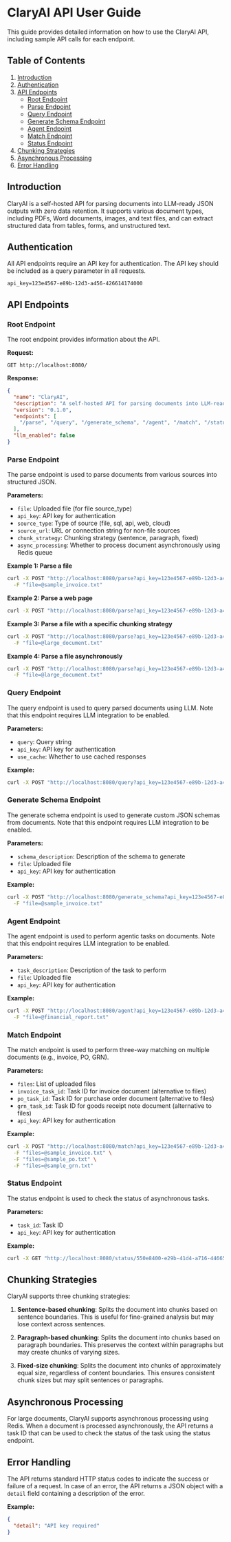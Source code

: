 # ClaryAI API User Guide

This guide provides detailed information on how to use the ClaryAI API, including sample API calls for each endpoint.

## Table of Contents

1. [Introduction](#introduction)
2. [Authentication](#authentication)
3. [API Endpoints](#api-endpoints)
   - [Root Endpoint](#root-endpoint)
   - [Parse Endpoint](#parse-endpoint)
   - [Query Endpoint](#query-endpoint)
   - [Generate Schema Endpoint](#generate-schema-endpoint)
   - [Agent Endpoint](#agent-endpoint)
   - [Match Endpoint](#match-endpoint)
   - [Status Endpoint](#status-endpoint)
4. [Chunking Strategies](#chunking-strategies)
5. [Asynchronous Processing](#asynchronous-processing)
6. [Error Handling](#error-handling)

## Introduction

ClaryAI is a self-hosted API for parsing documents into LLM-ready JSON outputs with zero data retention. It supports various document types, including PDFs, Word documents, images, and text files, and can extract structured data from tables, forms, and unstructured text.

## Authentication

All API endpoints require an API key for authentication. The API key should be included as a query parameter in all requests.

```
api_key=123e4567-e89b-12d3-a456-426614174000
```

## API Endpoints

### Root Endpoint

The root endpoint provides information about the API.

**Request:**

```
GET http://localhost:8080/
```

**Response:**

```json
{
  "name": "ClaryAI",
  "description": "A self-hosted API for parsing documents into LLM-ready JSON outputs with zero data retention.",
  "version": "0.1.0",
  "endpoints": [
    "/parse", "/query", "/generate_schema", "/agent", "/match", "/status/{task_id}"
  ],
  "llm_enabled": false
}
```

### Parse Endpoint

The parse endpoint is used to parse documents from various sources into structured JSON.

**Parameters:**

- `file`: Uploaded file (for file source_type)
- `api_key`: API key for authentication
- `source_type`: Type of source (file, sql, api, web, cloud)
- `source_url`: URL or connection string for non-file sources
- `chunk_strategy`: Chunking strategy (sentence, paragraph, fixed)
- `async_processing`: Whether to process document asynchronously using Redis queue

**Example 1: Parse a file**

```bash
curl -X POST "http://localhost:8080/parse?api_key=123e4567-e89b-12d3-a456-426614174000" \
  -F "file=@sample_invoice.txt"
```

**Example 2: Parse a web page**

```bash
curl -X POST "http://localhost:8080/parse?api_key=123e4567-e89b-12d3-a456-426614174000&source_type=web&source_url=https://example.com"
```

**Example 3: Parse a file with a specific chunking strategy**

```bash
curl -X POST "http://localhost:8080/parse?api_key=123e4567-e89b-12d3-a456-426614174000&chunk_strategy=sentence" \
  -F "file=@large_document.txt"
```

**Example 4: Parse a file asynchronously**

```bash
curl -X POST "http://localhost:8080/parse?api_key=123e4567-e89b-12d3-a456-426614174000&async=true" \
  -F "file=@large_document.txt"
```

### Query Endpoint

The query endpoint is used to query parsed documents using LLM. Note that this endpoint requires LLM integration to be enabled.

**Parameters:**

- `query`: Query string
- `api_key`: API key for authentication
- `use_cache`: Whether to use cached responses

**Example:**

```bash
curl -X POST "http://localhost:8080/query?api_key=123e4567-e89b-12d3-a456-426614174000&query=What%20is%20the%20total%20profit%20for%20Q4%20across%20all%20departments%3F"
```

### Generate Schema Endpoint

The generate schema endpoint is used to generate custom JSON schemas from documents. Note that this endpoint requires LLM integration to be enabled.

**Parameters:**

- `schema_description`: Description of the schema to generate
- `file`: Uploaded file
- `api_key`: API key for authentication

**Example:**

```bash
curl -X POST "http://localhost:8080/generate_schema?api_key=123e4567-e89b-12d3-a456-426614174000&schema_description=Extract%20invoice%20details%20including%20invoice%20number%2C%20date%2C%20vendor%2C%20and%20line%20items" \
  -F "file=@sample_invoice.txt"
```

### Agent Endpoint

The agent endpoint is used to perform agentic tasks on documents. Note that this endpoint requires LLM integration to be enabled.

**Parameters:**

- `task_description`: Description of the task to perform
- `file`: Uploaded file
- `api_key`: API key for authentication

**Example:**

```bash
curl -X POST "http://localhost:8080/agent?api_key=123e4567-e89b-12d3-a456-426614174000&task_description=Summarize%20the%20document%20and%20extract%20key%20financial%20metrics" \
  -F "file=@financial_report.txt"
```

### Match Endpoint

The match endpoint is used to perform three-way matching on multiple documents (e.g., invoice, PO, GRN).

**Parameters:**

- `files`: List of uploaded files
- `invoice_task_id`: Task ID for invoice document (alternative to files)
- `po_task_id`: Task ID for purchase order document (alternative to files)
- `grn_task_id`: Task ID for goods receipt note document (alternative to files)
- `api_key`: API key for authentication

**Example:**

```bash
curl -X POST "http://localhost:8080/match?api_key=123e4567-e89b-12d3-a456-426614174000" \
  -F "files=@sample_invoice.txt" \
  -F "files=@sample_po.txt" \
  -F "files=@sample_grn.txt"
```

### Status Endpoint

The status endpoint is used to check the status of asynchronous tasks.

**Parameters:**

- `task_id`: Task ID
- `api_key`: API key for authentication

**Example:**

```bash
curl -X GET "http://localhost:8080/status/550e8400-e29b-41d4-a716-446655440000?api_key=123e4567-e89b-12d3-a456-426614174000"
```

## Chunking Strategies

ClaryAI supports three chunking strategies:

1. **Sentence-based chunking**: Splits the document into chunks based on sentence boundaries. This is useful for fine-grained analysis but may lose context across sentences.

2. **Paragraph-based chunking**: Splits the document into chunks based on paragraph boundaries. This preserves the context within paragraphs but may create chunks of varying sizes.

3. **Fixed-size chunking**: Splits the document into chunks of approximately equal size, regardless of content boundaries. This ensures consistent chunk sizes but may split sentences or paragraphs.

## Asynchronous Processing

For large documents, ClaryAI supports asynchronous processing using Redis. When a document is processed asynchronously, the API returns a task ID that can be used to check the status of the task using the status endpoint.

## Error Handling

The API returns standard HTTP status codes to indicate the success or failure of a request. In case of an error, the API returns a JSON object with a `detail` field containing a description of the error.

**Example:**

```json
{
  "detail": "API key required"
}
```
